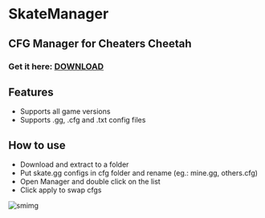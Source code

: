 # SkateManager
## CFG Manager for Cheaters Cheetah
### Get it here: [DOWNLOAD](https://frier3n.github.io/SkateManager/)

## Features
- Supports all game versions
- Supports .gg, .cfg and .txt config files
## How to use
- Download and extract to a folder
- Put skate.gg configs in cfg folder and rename (eg.: mine.gg, others.cfg)
- Open Manager and double click on the list
- Click apply to swap cfgs

![smimg](https://github.com/user-attachments/assets/9f611b8b-a994-4d97-aeee-49613a0f7eda)

